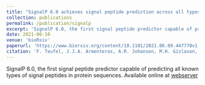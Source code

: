 ```yaml
---
title: "SignalP 6.0 achieves signal peptide prediction across all types using protein language models"
collection: publications
permalink: /publication/signalp
excerpt: 'SignalP 6.0, the first signal peptide predictor capable of predicting all known types of signal peptides in protein sequences. Available online at [webserver](https://services.healthtech.dtu.dk/service.php?SignalP-6.0)'
date: 2021-06-10
venue: 'bioRxiv'
paperurl: 'https://www.biorxiv.org/content/10.1101/2021.06.09.447770v1'
citation: 'F. Teufel, J.J.A. Armenteros, A.R. Johansen, M.H. Gíslason, S.I. Pihl, K.D. Tisirigos, O. Winther, S. Brunak, G.v. Heijne, H. Nielsen . (2021). &quot;SignalP 6.0 achieves signal peptide prediction across all types using protein language models.&quot; <i>bioRxiv 1</i>.'
---
```

SignalP 6.0, the first signal peptide predictor capable of predicting all known types of signal peptides in protein sequences. Available online at [webserver](https://services.healthtech.dtu.dk/service.php?SignalP-6.0)

